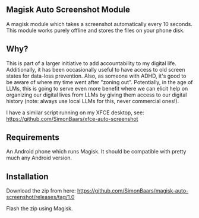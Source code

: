 ## Magisk Auto Screenshot Module
A magisk module which takes a screenshot automatically every 10 seconds. This module works purely offline and stores the files on your phone disk.

## Why?
This is part of a larger initiative to add accountability to my digital life. Additionally, it has been occasionally useful to have access to old screen states for data-loss prevention. Also, as someone with ADHD, it's good to be aware of where my time went after "zoning out". Potentially, in the age of LLMs, this is going to serve even more benefit where we can elicit help on organizing our digital lives from LLMs by giving them access to our digital history (note: always use local LLMs for this, never commercial ones!).

I have a similar script running on my XFCE desktop, see: https://github.com/SimonBaars/xfce-auto-screenshot

## Requirements
An Android phone which runs Magisk. It should be compatible with pretty much any Android version.

## Installation
Download the zip from here: https://github.com/SimonBaars/magisk-auto-screenshot/releases/tag/1.0

Flash the zip using Magisk.
